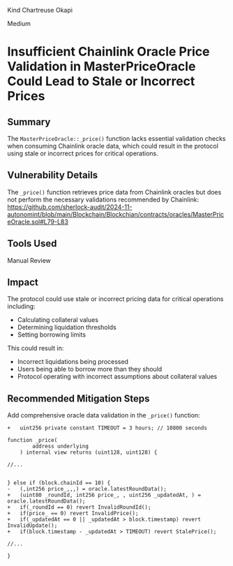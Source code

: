 Kind Chartreuse Okapi

Medium

# Insufficient Chainlink Oracle Price Validation in MasterPriceOracle Could Lead to Stale or Incorrect Prices





## Summary
The `MasterPriceOracle::_price()` function lacks essential validation checks when consuming Chainlink oracle data, which could result in the protocol using stale or incorrect prices for critical operations.

## Vulnerability Details
The `_price()` function retrieves price data from Chainlink oracles but does not perform the necessary validations recommended by Chainlink: https://github.com/sherlock-audit/2024-11-autonomint/blob/main/Blockchain/Blockchian/contracts/oracles/MasterPriceOracle.sol#L79-L83


## Tools Used
Manual Review


## Impact
The protocol could use stale or incorrect pricing data for critical operations including:
- Calculating collateral values
- Determining liquidation thresholds
- Setting borrowing limits

This could result in:
- Incorrect liquidations being processed
- Users being able to borrow more than they should
- Protocol operating with incorrect assumptions about collateral values

## Recommended Mitigation Steps
Add comprehensive oracle data validation in the `_price()` function:

```solidity
+   uint256 private constant TIMEOUT = 3 hours; // 10800 seconds

function _price(
        address underlying
    ) internal view returns (uint128, uint128) {

//...


} else if (block.chainId == 10) {
-   (,int256 price_,,,) = oracle.latestRoundData();
+   (uint80 _roundId, int256 price_, , uint256 _updatedAt, ) = oracle.latestRoundData();
+   if(_roundId == 0) revert InvalidRoundId();
+   if(price_ == 0) revert InvalidPrice();
+   if(_updatedAt == 0 || _updatedAt > block.timestamp) revert InvalidUpdate();
+   if(block.timestamp - _updatedAt > TIMEOUT) revert StalePrice();

//...

}
```


